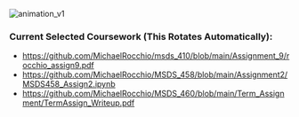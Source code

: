 ![animation_v1](https://user-images.githubusercontent.com/63020140/165443046-e09db97d-f2e6-41ed-8170-e4763c8fe55c.gif)

### Current Selected Coursework (This Rotates Automatically):
* https://github.com/MichaelRocchio/msds_410/blob/main/Assignment_9/rocchio_assign9.pdf
* https://github.com/MichaelRocchio/MSDS_458/blob/main/Assignment2/MSDS458_Assign2.ipynb
* https://github.com/MichaelRocchio/MSDS_460/blob/main/Term_Assignment/TermAssign_Writeup.pdf

